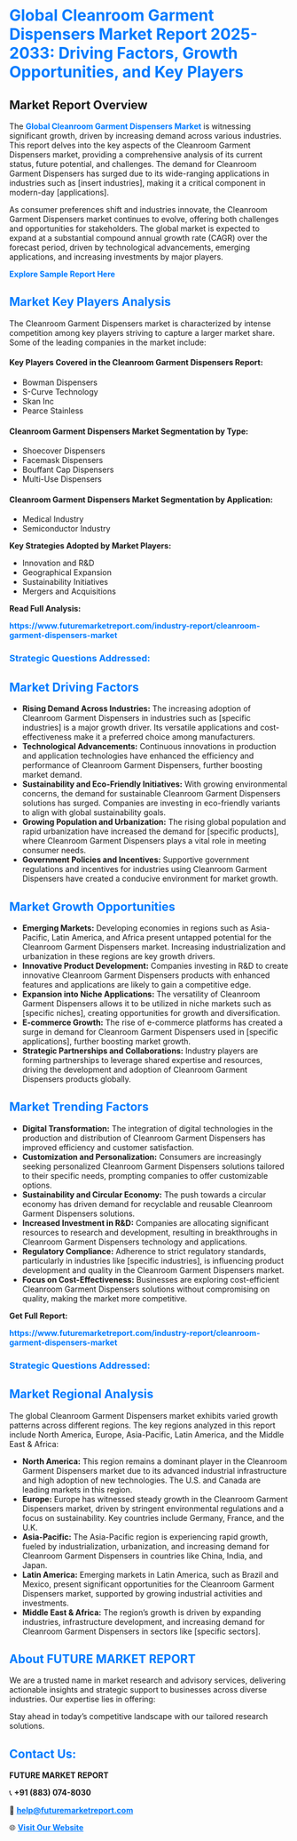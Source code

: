 <h1 style="color: #007BFF;">Global Cleanroom Garment Dispensers Market Report 2025-2033: Driving Factors, Growth Opportunities, and Key Players</h1>

<section id="overview">
<h2>Market Report Overview</h2>
<p>The <a href="https://www.futuremarketreport.com/industry-report/cleanroom-garment-dispensers-market" style="color: #007BFF; text-decoration: none;"><strong>Global Cleanroom Garment Dispensers Market</strong></a> is witnessing significant growth, driven by increasing demand across various industries. This report delves into the key aspects of the Cleanroom Garment Dispensers market, providing a comprehensive analysis of its current status, future potential, and challenges. The demand for Cleanroom Garment Dispensers has surged due to its wide-ranging applications in industries such as [insert industries], making it a critical component in modern-day [applications].</p>
<p>As consumer preferences shift and industries innovate, the Cleanroom Garment Dispensers market continues to evolve, offering both challenges and opportunities for stakeholders. The global market is expected to expand at a substantial compound annual growth rate (CAGR) over the forecast period, driven by technological advancements, emerging applications, and increasing investments by major players.</p>
</section>

<section id="overview">
<p><a href="https://www.futuremarketreport.com/request-sample/reportId=87540" style="color: #007BFF; text-decoration: none;"><strong>Explore Sample Report Here</strong></a></p>
</section>

<section id="key-players">
<h2 style="color: #007BFF;">Market Key Players Analysis</h2>
<p>The Cleanroom Garment Dispensers market is characterized by intense competition among key players striving to capture a larger market share. Some of the leading companies in the market include:</p>
<h4>Key Players Covered in the Cleanroom Garment Dispensers Report:</h4>
<ul><li>Bowman Dispensers</li><li>S-Curve Technology</li><li>Skan Inc</li><li>Pearce Stainless</li></ul>
<h4>Cleanroom Garment Dispensers Market Segmentation by Type:</h4>
<ul><li>Shoecover Dispensers</li><li>Facemask Dispensers</li><li>Bouffant Cap Dispensers</li><li>Multi-Use Dispensers</li></ul>

<h4>Cleanroom Garment Dispensers Market Segmentation by Application:</h4>
<ul><li>Medical Industry</li><li>Semiconductor Industry</li></ul>
<p><strong>Key Strategies Adopted by Market Players:</strong></p>
<ul>
<li>Innovation and R&D</li>
<li>Geographical Expansion</li>
<li>Sustainability Initiatives</li>
<li>Mergers and Acquisitions</li>
</ul>
</section>

<section>
<p><strong>Read Full Analysis: </strong></p><a href="https://www.futuremarketreport.com/industry-report/cleanroom-garment-dispensers-market" style="color: #007BFF; text-decoration: none;"><strong>https://www.futuremarketreport.com/industry-report/cleanroom-garment-dispensers-market</strong></a>
<h3 style="color: #007BFF;">Strategic Questions Addressed:</h3>
</section>

<section id="driving-factors">
<h2 style="color: #007BFF;">Market Driving Factors</h2>
<ul>
<li><strong>Rising Demand Across Industries:</strong> The increasing adoption of Cleanroom Garment Dispensers in industries such as [specific industries] is a major growth driver. Its versatile applications and cost-effectiveness make it a preferred choice among manufacturers.</li>
<li><strong>Technological Advancements:</strong> Continuous innovations in production and application technologies have enhanced the efficiency and performance of Cleanroom Garment Dispensers, further boosting market demand.</li>
<li><strong>Sustainability and Eco-Friendly Initiatives:</strong> With growing environmental concerns, the demand for sustainable Cleanroom Garment Dispensers solutions has surged. Companies are investing in eco-friendly variants to align with global sustainability goals.</li>
<li><strong>Growing Population and Urbanization:</strong> The rising global population and rapid urbanization have increased the demand for [specific products], where Cleanroom Garment Dispensers plays a vital role in meeting consumer needs.</li>
<li><strong>Government Policies and Incentives:</strong> Supportive government regulations and incentives for industries using Cleanroom Garment Dispensers have created a conducive environment for market growth.</li>
</ul>
</section>

<section id="growth-opportunities">
<h2 style="color: #007BFF;">Market Growth Opportunities</h2>
<ul>
<li><strong>Emerging Markets:</strong> Developing economies in regions such as Asia-Pacific, Latin America, and Africa present untapped potential for the Cleanroom Garment Dispensers market. Increasing industrialization and urbanization in these regions are key growth drivers.</li>
<li><strong>Innovative Product Development:</strong> Companies investing in R&D to create innovative Cleanroom Garment Dispensers products with enhanced features and applications are likely to gain a competitive edge.</li>
<li><strong>Expansion into Niche Applications:</strong> The versatility of Cleanroom Garment Dispensers allows it to be utilized in niche markets such as [specific niches], creating opportunities for growth and diversification.</li>
<li><strong>E-commerce Growth:</strong> The rise of e-commerce platforms has created a surge in demand for Cleanroom Garment Dispensers used in [specific applications], further boosting market growth.</li>
<li><strong>Strategic Partnerships and Collaborations:</strong> Industry players are forming partnerships to leverage shared expertise and resources, driving the development and adoption of Cleanroom Garment Dispensers products globally.</li>
</ul>
</section>

<section id="trending-factors">
<h2 style="color: #007BFF;">Market Trending Factors</h2>
<ul>
<li><strong>Digital Transformation:</strong> The integration of digital technologies in the production and distribution of Cleanroom Garment Dispensers has improved efficiency and customer satisfaction.</li>
<li><strong>Customization and Personalization:</strong> Consumers are increasingly seeking personalized Cleanroom Garment Dispensers solutions tailored to their specific needs, prompting companies to offer customizable options.</li>
<li><strong>Sustainability and Circular Economy:</strong> The push towards a circular economy has driven demand for recyclable and reusable Cleanroom Garment Dispensers solutions.</li>
<li><strong>Increased Investment in R&D:</strong> Companies are allocating significant resources to research and development, resulting in breakthroughs in Cleanroom Garment Dispensers technology and applications.</li>
<li><strong>Regulatory Compliance:</strong> Adherence to strict regulatory standards, particularly in industries like [specific industries], is influencing product development and quality in the Cleanroom Garment Dispensers market.</li>
<li><strong>Focus on Cost-Effectiveness:</strong> Businesses are exploring cost-efficient Cleanroom Garment Dispensers solutions without compromising on quality, making the market more competitive.</li>
</ul>
</section>

<section>
<p><strong>Get Full Report: </strong></p><a href="https://www.futuremarketreport.com/industry-report/cleanroom-garment-dispensers-market" style="color: #007BFF; text-decoration: none;"><strong>https://www.futuremarketreport.com/industry-report/cleanroom-garment-dispensers-market</strong></a>
<h3 style="color: #007BFF;">Strategic Questions Addressed:</h3>
</section>


<section id="regional-analysis">
<h2 style="color: #007BFF;">Market Regional Analysis</h2>
<p>The global Cleanroom Garment Dispensers market exhibits varied growth patterns across different regions. The key regions analyzed in this report include North America, Europe, Asia-Pacific, Latin America, and the Middle East & Africa:</p>
<ul>
<li><strong>North America:</strong> This region remains a dominant player in the Cleanroom Garment Dispensers market due to its advanced industrial infrastructure and high adoption of new technologies. The U.S. and Canada are leading markets in this region.</li>
<li><strong>Europe:</strong> Europe has witnessed steady growth in the Cleanroom Garment Dispensers market, driven by stringent environmental regulations and a focus on sustainability. Key countries include Germany, France, and the U.K.</li>
<li><strong>Asia-Pacific:</strong> The Asia-Pacific region is experiencing rapid growth, fueled by industrialization, urbanization, and increasing demand for Cleanroom Garment Dispensers in countries like China, India, and Japan.</li>
<li><strong>Latin America:</strong> Emerging markets in Latin America, such as Brazil and Mexico, present significant opportunities for the Cleanroom Garment Dispensers market, supported by growing industrial activities and investments.</li>
<li><strong>Middle East & Africa:</strong> The region’s growth is driven by expanding industries, infrastructure development, and increasing demand for Cleanroom Garment Dispensers in sectors like [specific sectors].</li>
</ul>
</section>

<footer>
<h2 style="color: #007BFF;">About FUTURE MARKET REPORT</h2>
<p>We are a trusted name in market research and advisory services, delivering actionable insights and strategic support to businesses across diverse industries. Our expertise lies in offering:</p>

<p>Stay ahead in today’s competitive landscape with our tailored research solutions.</p>

<h2 style="color: #007BFF;">Contact Us:</h2>
<p><strong>FUTURE MARKET REPORT</strong></p>
<p>📞 <strong>+91 (883) 074-8030</strong></p>
<p>📧 <strong><a href="mailto:help@futuremarketreport.com" style="color: #007BFF;">help@futuremarketreport.com</a></strong></p>
<p>🌐 <strong><a href="https://www.futuremarketreport.com/" style="color: #007BFF;">Visit Our Website</a></strong></p>
</footer>